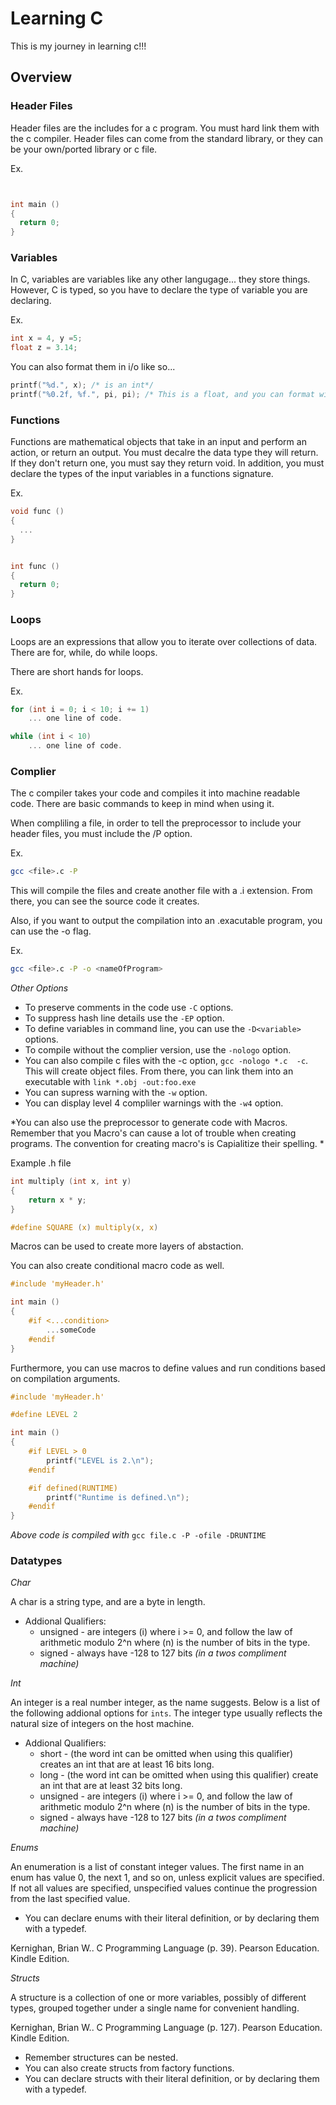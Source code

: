 # Learning C

This is my journey in learning c!!!

## Overview

### Header Files

Header files are the includes for a c program. You must hard link them with the c compiler. Header files can
come from the standard library, or they can be your own/ported library or c file.

Ex.

``` c


int main ()
{
  return 0;
}
```

### Variables

In C, variables are variables like any other langugage... they store things. However, C is typed, so you have
to declare the type of variable you are declaring.

Ex.

``` c
int x = 4, y =5;
float z = 3.14;
```

You can also format them in i/o like so...

``` c
printf("%d.", x); /* is an int*/
printf("%0.2f, %f.", pi, pi); /* This is a float, and you can format with precision as well. */
```

### Functions

Functions are mathematical objects that take in an input and perform an action, or return an output.
You must decalre the data type they will return. If they don't return one, you must say they return void.
In addition, you must declare the types of the input variables in a functions signature.

Ex.

``` c
void func ()
{
  ...
}


int func ()
{
  return 0;
}
```

### Loops

Loops are an expressions that allow you to iterate over collections of data. There are for, while, do while loops.

There are short hands for loops.

Ex.

``` c
for (int i = 0; i < 10; i += 1)
	... one line of code.

while (int i < 10)
	... one line of code.
```

### Complier

The c compiler takes your code and compiles it into machine readable code. There are basic commands
to keep in mind when using it.

When compliling a file, in order to tell the preprocessor to include your header files, you must include the /P
option.

Ex.

``` sh
gcc <file>.c -P
```

This will compile the files and create another file with a <file>.i extension. From there, you can see the source code
it creates.

Also, if you want to output the compilation into an .exacutable program, you can use the -o flag.

Ex.

``` sh
gcc <file>.c -P -o <nameOfProgram>
```

*Other Options*

* To preserve comments in the code use `-C` options.
* To suppress hash line details use the `-EP` option.
* To define variables in command line, you can use the `-D<variable>` options.
* To compile without the complier version, use the `-nologo` option.
* You can also compile c files with the -c option, `gcc -nologo *.c  -c`. This will create object files.
From there, you can link them into an executable with `link *.obj -out:foo.exe`
* You can supress warning with the `-w` option.
* You can display level 4 compliler warnings with the `-w4` option.

*You can also use the preprocessor to generate code with Macros. Remember that you Macro's can cause a lot of trouble
when creating programs. The convention for creating macro's is Capialitize their spelling.
*

Example .h file
``` c
int multiply (int x, int y)
{
	return x * y;
}

#define SQUARE (x) multiply(x, x) 
```

Macros can be used to create more layers of abstaction.

You can also create conditional macro code as well.

``` c
#include 'myHeader.h' 

int main ()
{
	#if <...condition>
		...someCode
	#endif 
}
```

Furthermore, you can use macros to define values and run conditions based on compilation arguments.

``` c
#include 'myHeader.h'

#define LEVEL 2

int main ()
{
	#if LEVEL > 0 
		printf("LEVEL is 2.\n");
	#endif

	#if defined(RUNTIME)
		printf("Runtime is defined.\n");
	#endif
}
```
*Above code is compiled with*
`gcc file.c -P -ofile -DRUNTIME`

### Datatypes
*Char*

A char is a string type, and are a byte in length.

* Addional Qualifiers:
	- unsigned - are integers (i) where i >= 0, and follow the law of arithmetic modulo 2^n where (n) is the number of
	bits in the type.
	- signed - always have -128 to 127 bits *(in a twos compliment machine)*


*Int*

An integer is a real number integer, as the name suggests. Below is a list of the following addional options for
`ints`. The integer type usually reflects the natural size of integers on the host machine.

* Addional Qualifiers:
	- short - (the word int can be omitted when using this qualifier) creates an int that are at least 16 bits long.
	- long - (the word int can be omitted when using this qualifier) create an int that are at least 32 bits long. 
	- unsigned - are integers (i) where i >= 0, and follow the law of arithmetic modulo 2^n where (n) is the number of
	bits in the type.
	- signed - always have -128 to 127 bits *(in a twos compliment machine)*


*Enums*

An enumeration is a list of constant integer values. The first name in an enum has value 0, the next 1, and so on,
unless explicit values are specified. If not all values are specified, unspecified values continue the progression
from the last specified value.

* You can declare enums with their literal definition, or by declaring them with a typedef.

Kernighan, Brian W.. C Programming Language (p. 39). Pearson Education. Kindle Edition. 

*Structs*

A structure is a collection of one or more variables, possibly of different types, grouped together under a single name
for convenient handling.

Kernighan, Brian W.. C Programming Language (p. 127). Pearson Education. Kindle Edition. 

* Remember structures can be nested.
* You can also create structs from factory functions.
* You can declare structs with their literal definition, or by declaring them with a typedef.
